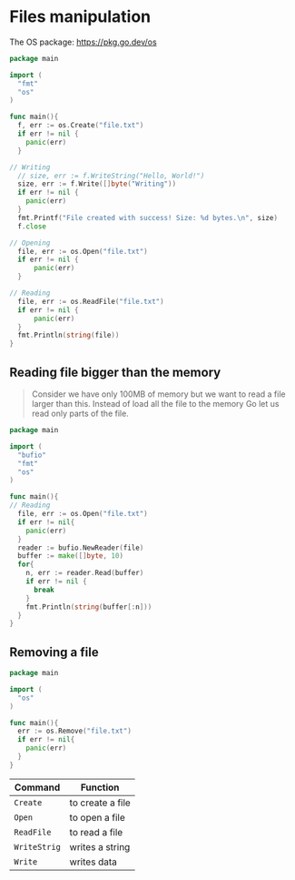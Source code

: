 # Files manipulation

The OS package: <a href="https://pkg.go.dev/os" target="_blank">https://pkg.go.dev/os</a>

```go
package main

import (
  "fmt"
  "os"
)

func main(){
  f, err := os.Create("file.txt")
  if err != nil {
    panic(err)
  }

// Writing
  // size, err := f.WriteString("Hello, World!")
  size, err := f.Write([]byte("Writing"))
  if err != nil {
    panic(err)
  }
  fmt.Printf("File created with success! Size: %d bytes.\n", size)
  f.close

// Opening
  file, err := os.Open("file.txt")
  if err != nil {
      panic(err)
  }

// Reading
  file, err := os.ReadFile("file.txt")
  if err != nil {
      panic(err)
  }
  fmt.Println(string(file))
}
```

## Reading file bigger than the memory

> Consider we have only 100MB of memory but we want to read a file larger than this. Instead of load all the file to the memory Go let us read only parts of the file.

```go
package main

import (
  "bufio"
  "fmt"
  "os"
)

func main(){
// Reading
  file, err := os.Open("file.txt")
  if err != nil{
    panic(err)
  }
  reader := bufio.NewReader(file)
  buffer := make([]byte, 10)
  for{
    n, err := reader.Read(buffer)
    if err != nil {
      break
    }
    fmt.Println(string(buffer[:n]))
  }
}
```

## Removing a file

```go
package main

import (
  "os"
)

func main(){
  err := os.Remove("file.txt")
  if err != nil{
    panic(err)
  }
}
```

| Command      | Function         |
| ------------ | ---------------- |
| `Create`     | to create a file |
| `Open`       | to open a file   |
| `ReadFile`   | to read a file   |
| `WriteStrig` | writes a string  |
| `Write`      | writes data      |
